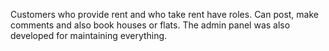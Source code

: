 Customers who provide rent and who take rent have roles. Can post, make comments and also book houses or flats. The admin panel was also developed for maintaining everything. 
